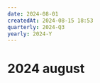 ```yaml
---
date: 2024-08-01
createdAt: 2024-08-15 18:53
quarterly: 2024-Q3
yearly: 2024-Y
---
```


# 2024 august

